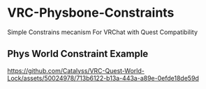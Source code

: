 # VRC-Physbone-Constraints

Simple Constrains mecanism For VRChat with Quest Compatibility
## Phys World Constraint Example

https://github.com/Catalyss/VRC-Quest-World-Lock/assets/50024978/713b6122-b13a-443a-a89e-0efde18de59d

